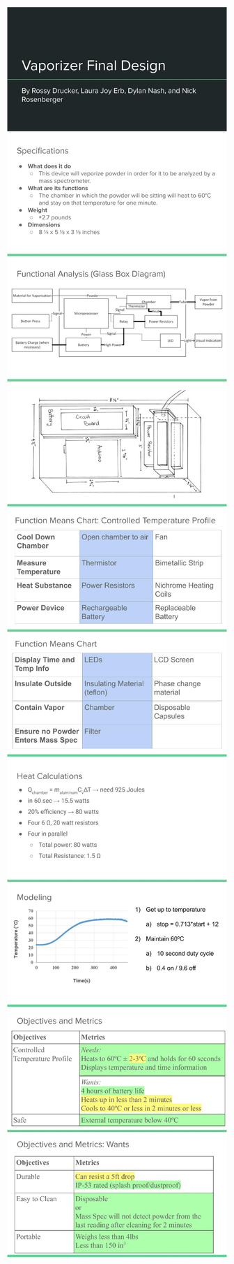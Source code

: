 <img src=./images/slide1.jpg>
<img src=./images/slide2.jpg>
<img src=./images/slide3.jpg>
<img src=./images/slide4.jpg>
<img src=./images/slide5.jpg>
<img src=./images/slide6.jpg>
<img src=./images/slide7.jpg>
<img src=./images/slide8.jpg>
<img src=./images/slide9.jpg>
<img src=./images/slide10.jpg>

